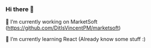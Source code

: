 ### Hi there 👋

🔭 I’m currently working on MarketSoft (https://github.com/DitIsVincentPM/marketsoft)

🌱 I’m currently learning React (Already know some stuff :)
